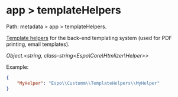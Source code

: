 # app > templateHelpers

Path: metadata > app > templateHelpers.

[Template helpers](../template-custom-helper.md) for the back-end templating system (used for PDF printing, email templates).

*Object.<string, class-string<Espo\Core\Htmlizer\Helper\>\>*

Example:

```json
{
    "MyHelper": "Espo\\Customm\\TemplateHelpers\\MyHelper"
}
```
